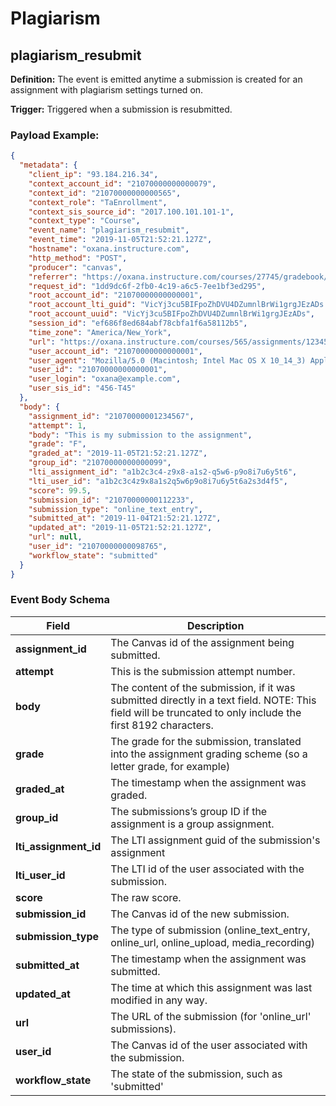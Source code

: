 Plagiarism
==============

<h2 id="plagiarism_resubmit">plagiarism_resubmit</h2>

**Definition:** The event is emitted anytime a submission is created for an assignment with plagiarism settings turned on.

**Trigger:** Triggered when a submission is resubmitted.




### Payload Example:

```json
{
  "metadata": {
    "client_ip": "93.184.216.34",
    "context_account_id": "21070000000000079",
    "context_id": "21070000000000565",
    "context_role": "TaEnrollment",
    "context_sis_source_id": "2017.100.101.101-1",
    "context_type": "Course",
    "event_name": "plagiarism_resubmit",
    "event_time": "2019-11-05T21:52:21.127Z",
    "hostname": "oxana.instructure.com",
    "http_method": "POST",
    "producer": "canvas",
    "referrer": "https://oxana.instructure.com/courses/27745/gradebook/speed_grader?assignment_id=154394&student_id=90175",
    "request_id": "1dd9dc6f-2fb0-4c19-a6c5-7ee1bf3ed295",
    "root_account_id": "21070000000000001",
    "root_account_lti_guid": "VicYj3cu5BIFpoZhDVU4DZumnlBrWi1grgJEzADs.oxana.instructure.com",
    "root_account_uuid": "VicYj3cu5BIFpoZhDVU4DZumnlBrWi1grgJEzADs",
    "session_id": "ef686f8ed684abf78cbfa1f6a58112b5",
    "time_zone": "America/New_York",
    "url": "https://oxana.instructure.com/courses/565/assignments/1234567/submissions/98765/turnitin/resubmit",
    "user_account_id": "21070000000000001",
    "user_agent": "Mozilla/5.0 (Macintosh; Intel Mac OS X 10_14_3) AppleWebKit/537.36 (KHTML, like Gecko) Chrome/73.0.3683.103 Safari/537.36",
    "user_id": "21070000000000001",
    "user_login": "oxana@example.com",
    "user_sis_id": "456-T45"
  },
  "body": {
    "assignment_id": "21070000001234567",
    "attempt": 1,
    "body": "This is my submission to the assignment",
    "grade": "F",
    "graded_at": "2019-11-05T21:52:21.127Z",
    "group_id": "21070000000000099",
    "lti_assignment_id": "a1b2c3c4-z9x8-a1s2-q5w6-p9o8i7u6y5t6",
    "lti_user_id": "a1b2c3c4z9x8a1s2q5w6p9o8i7u6y5t6a2s3d4f5",
    "score": 99.5,
    "submission_id": "21070000000112233",
    "submission_type": "online_text_entry",
    "submitted_at": "2019-11-04T21:52:21.127Z",
    "updated_at": "2019-11-05T21:52:21.127Z",
    "url": null,
    "user_id": "21070000000098765",
    "workflow_state": "submitted"
  }
}
```




### Event Body Schema

| Field | Description |
|-|-|
| **assignment_id** | The Canvas id of the assignment being submitted. |
| **attempt** | This is the submission attempt number. |
| **body** | The content of the submission, if it was submitted directly in a text field. NOTE: This field will be truncated to only include the first 8192 characters. |
| **grade** | The grade for the submission, translated into the assignment grading scheme (so a letter grade, for example) |
| **graded_at** | The timestamp when the assignment was graded. |
| **group_id** | The submissions’s group ID if the assignment is a group assignment. |
| **lti_assignment_id** | The LTI assignment guid of the submission's assignment |
| **lti_user_id** | The LTI id of the user associated with the submission. |
| **score** | The raw score. |
| **submission_id** | The Canvas id of the new submission. |
| **submission_type** | The type of submission (online_text_entry, online_url, online_upload, media_recording) |
| **submitted_at** | The timestamp when the assignment was submitted. |
| **updated_at** | The time at which this assignment was last modified in any way. |
| **url** | The URL of the submission (for 'online_url' submissions). |
| **user_id** | The Canvas id of the user associated with the submission. |
| **workflow_state** | The state of the submission, such as 'submitted' |



